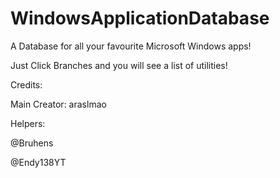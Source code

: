 # WindowsApplicationDatabase

A Database for all your favourite Microsoft Windows apps!

Just Click Branches and you will see a list of utilities!


Credits:

Main Creator: araslmao

Helpers:

@Bruhens

@Endy138YT

